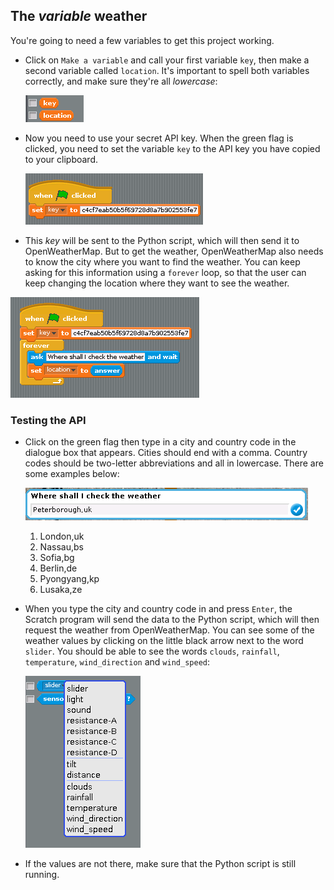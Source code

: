 ## The *variable* weather

You're going to need a few variables to get this project working.

-  Click on `Make a variable` and call your first variable `key`, then make a second variable called `location`. It's important to spell both variables correctly, and make sure they're all *lowercase*:

    ![](images/screen7.png)

-  Now you need to use your secret API key. When the green flag is clicked, you need to set the variable `key` to the API key you have copied to your clipboard.

    ![](images/screen8.png)

-  This *key* will be sent to the Python script, which will then send it to OpenWeatherMap. But to get the weather, OpenWeatherMap also needs to know the city where you want to find the weather. You can keep asking for this information using a `forever` loop, so that the user can keep changing the location where they want to see the weather.

![](images/screen9.png)

### Testing the API

-  Click on the green flag then type in a city and country code in the dialogue box that appears. Cities should end with a comma. Country codes should be two-letter abbreviations and all in lowercase. There are some examples below:

    ![](images/screen12.png)

    1.  London,uk
    2.  Nassau,bs
    3.  Sofia,bg
    4.  Berlin,de
    5.  Pyongyang,kp
    6.  Lusaka,ze

-  When you type the city and country code in and press `Enter`, the Scratch program will send the data to the Python script, which will then request the weather from OpenWeatherMap. You can see some of the weather values by clicking on the little black arrow next to the word `slider`. You should be able to see the words `clouds`, `rainfall`, `temperature`, `wind_direction` and `wind_speed`:

    ![](images/screen13.png)

-  If the values are not there, make sure that the Python script is still running.

